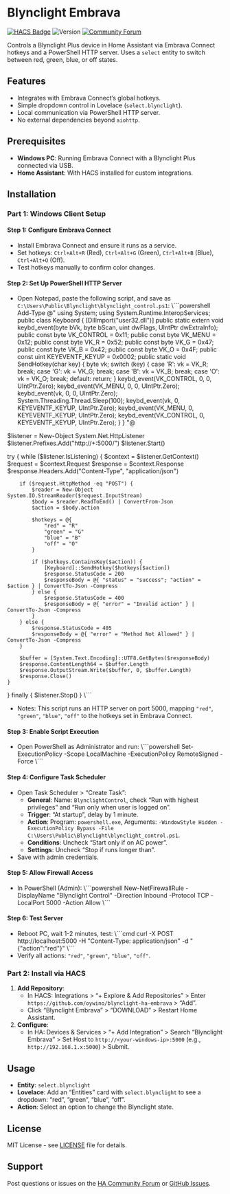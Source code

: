 # Blynclight Embrava
[![HACS Badge](https://img.shields.io/badge/HACS-Custom-orange.svg)](https://github.com/hacs/integration)
![Version](https://img.shields.io/github/v/release/oywino/blynclight-ha-embrava)
[![Community Forum][forum-shield]][forum]

Controls a Blynclight Plus device in Home Assistant via Embrava Connect hotkeys and a PowerShell HTTP server. Uses a `select` entity to switch between red, green, blue, or off states.

## Features
- Integrates with Embrava Connect’s global hotkeys.
- Simple dropdown control in Lovelace (`select.blynclight`).
- Local communication via PowerShell HTTP server.
- No external dependencies beyond `aiohttp`.

## Prerequisites
- **Windows PC**: Running Embrava Connect with a Blynclight Plus connected via USB.
- **Home Assistant**: With HACS installed for custom integrations.

## Installation

### Part 1: Windows Client Setup

#### Step 1: Configure Embrava Connect
- Install Embrava Connect and ensure it runs as a service.
- Set hotkeys: `Ctrl+Alt+R` (Red), `Ctrl+Alt+G` (Green), `Ctrl+Alt+B` (Blue), `Ctrl+Alt+O` (Off).
- Test hotkeys manually to confirm color changes.

#### Step 2: Set Up PowerShell HTTP Server
- Open Notepad, paste the following script, and save as `C:\Users\Public\Blynclight\blynclight_control.ps1`:
\\\```powershell
Add-Type @"
using System;
using System.Runtime.InteropServices;
public class Keyboard {
    [DllImport("user32.dll")]
    public static extern void keybd_event(byte bVk, byte bScan, uint dwFlags, UIntPtr dwExtraInfo);
    public const byte VK_CONTROL = 0x11;
    public const byte VK_MENU = 0x12;
    public const byte VK_R = 0x52;
    public const byte VK_G = 0x47;
    public const byte VK_B = 0x42;
    public const byte VK_O = 0x4F;
    public const uint KEYEVENTF_KEYUP = 0x0002;
    public static void SendHotkey(char key) {
        byte vk;
        switch (key) {
            case 'R': vk = VK_R; break;
            case 'G': vk = VK_G; break;
            case 'B': vk = VK_B; break;
            case 'O': vk = VK_O; break;
            default: return;
        }
        keybd_event(VK_CONTROL, 0, 0, UIntPtr.Zero);
        keybd_event(VK_MENU, 0, 0, UIntPtr.Zero);
        keybd_event(vk, 0, 0, UIntPtr.Zero);
        System.Threading.Thread.Sleep(100);
        keybd_event(vk, 0, KEYEVENTF_KEYUP, UIntPtr.Zero);
        keybd_event(VK_MENU, 0, KEYEVENTF_KEYUP, UIntPtr.Zero);
        keybd_event(VK_CONTROL, 0, KEYEVENTF_KEYUP, UIntPtr.Zero);
    }
}
"@

$listener = New-Object System.Net.HttpListener
$listener.Prefixes.Add("http://+:5000/")
$listener.Start()

try {
    while ($listener.IsListening) {
        $context = $listener.GetContext()
        $request = $context.Request
        $response = $context.Response
        $response.Headers.Add("Content-Type", "application/json")

        if ($request.HttpMethod -eq "POST") {
            $reader = New-Object System.IO.StreamReader($request.InputStream)
            $body = $reader.ReadToEnd() | ConvertFrom-Json
            $action = $body.action

            $hotkeys = @{
                "red" = "R"
                "green" = "G"
                "blue" = "B"
                "off" = "O"
            }

            if ($hotkeys.ContainsKey($action)) {
                [Keyboard]::SendHotkey($hotkeys[$action])
                $response.StatusCode = 200
                $responseBody = @{ "status" = "success"; "action" = $action } | ConvertTo-Json -Compress
            } else {
                $response.StatusCode = 400
                $responseBody = @{ "error" = "Invalid action" } | ConvertTo-Json -Compress
            }
        } else {
            $response.StatusCode = 405
            $responseBody = @{ "error" = "Method Not Allowed" } | ConvertTo-Json -Compress
        }

        $buffer = [System.Text.Encoding]::UTF8.GetBytes($responseBody)
        $response.ContentLength64 = $buffer.Length
        $response.OutputStream.Write($buffer, 0, $buffer.Length)
        $response.Close()
    }
} finally {
    $listener.Stop()
}
\\\```
- Notes: This script runs an HTTP server on port 5000, mapping `"red"`, `"green"`, `"blue"`, `"off"` to the hotkeys set in Embrava Connect.

#### Step 3: Enable Script Execution
- Open PowerShell as Administrator and run:
\\\```powershell
Set-ExecutionPolicy -Scope LocalMachine -ExecutionPolicy RemoteSigned -Force
\\\```

#### Step 4: Configure Task Scheduler
- Open Task Scheduler > “Create Task”:
  - **General**: Name: `BlynclightControl`, check “Run with highest privileges” and “Run only when user is logged on”.
  - **Trigger**: “At startup”, delay by 1 minute.
  - **Action**: Program: `powershell.exe`, Arguments: `-WindowStyle Hidden -ExecutionPolicy Bypass -File C:\Users\Public\Blynclight\blynclight_control.ps1`.
  - **Conditions**: Uncheck “Start only if on AC power”.
  - **Settings**: Uncheck “Stop if runs longer than”.
- Save with admin credentials.

#### Step 5: Allow Firewall Access
- In PowerShell (Admin):
\\\```powershell
New-NetFirewallRule -DisplayName "Blynclight Control" -Direction Inbound -Protocol TCP -LocalPort 5000 -Action Allow
\\\```

#### Step 6: Test Server
- Reboot PC, wait 1-2 minutes, test:
\\\```cmd
curl -X POST http://localhost:5000 -H "Content-Type: application/json" -d "{\"action\":\"red\"}"
\\\```
- Verify all actions: `"red"`, `"green"`, `"blue"`, `"off"`.

### Part 2: Install via HACS
1. **Add Repository**:
   - In HACS: Integrations > “+ Explore & Add Repositories” > Enter `https://github.com/oywino/blynclight-ha-embrava` > “Add”.
   - Click “Blynclight Embrava” > “DOWNLOAD” > Restart Home Assistant.
2. **Configure**:
   - In HA: Devices & Services > “+ Add Integration” > Search “Blynclight Embrava” > Set Host to `http://<your-windows-ip>:5000` (e.g., `http://192.168.1.x:5000`) > Submit.

## Usage
- **Entity**: `select.blynclight`
- **Lovelace**: Add an “Entities” card with `select.blynclight` to see a dropdown: “red”, “green”, “blue”, “off”.
- **Action**: Select an option to change the Blynclight state.

## License
MIT License - see [LICENSE](LICENSE) file for details.

## Support
Post questions or issues on the [HA Community Forum](https://community.home-assistant.io/) or [GitHub Issues](https://github.com/oywino/blynclight-ha-embrava/issues).

[forum-shield]: https://img.shields.io/badge/community-forum-brightgreen.svg?style=popout
[forum]: https://community.home-assistant.io/
